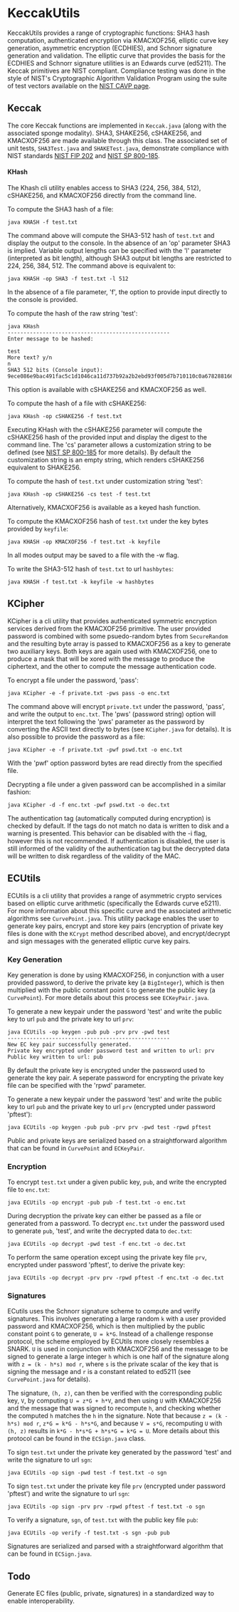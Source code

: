 # KeccakUtils

KeccakUtils provides a range of cryptographic functions: SHA3 hash computation, authenticated encryption via KMACXOF256, elliptic curve key generation, asymmetric encryption (ECDHIES), and Schnorr signature generation and validation. The elliptic curve that provides the basis for the ECDHIES and Schnorr signature utilities is an Edwards curve (ed5211). The Keccak primitives are NIST compliant. Compliance testing was done in the style of NIST's Cryptographic Algorithm Validation Program using the suite of test vectors available on the [NIST CAVP page](https://csrc.nist.gov/Projects/cryptographic-algorithm-validation-program/Secure-Hashing).

## Keccak
The core Keccak functions are implemented in ```Keccak.java``` (along with the associated sponge modality). SHA3, SHAKE256, cSHAKE256, and KMACXOF256 are made available through this class. The associated set of unit tests, ```SHA3Test.java``` and ```SHAKETest.java```, demonstrate compliance with NIST standards [NIST FIP 202](https://nvlpubs.nist.gov/nistpubs/FIPS/NIST.FIPS.202.pdf) and [NIST SP 800-185](https://nvlpubs.nist.gov/nistpubs/SpecialPublications/NIST.SP.800-185.pdf).

#### KHash
The Khash cli utility enables access to SHA3 (224, 256, 384, 512), cSHAKE256, and KMACXOF256 directly from the command line.

To compute the SHA3 hash of a file:

```aidl
java KHASH -f test.txt
```
The command above will compute the SHA3-512 hash of ```test.txt``` and display the output to the console. In the absence of an 'op' parameter SHA3 is implied. Variable output lengths can be specified with the 'l' parameter (interpreted as bit length), although SHA3 output bit lengths are restricted to 224, 256, 384, 512. The command above is equivalent to:

```aidl
java KHASH -op SHA3 -f test.txt -l 512
```

In the absence of a file parameter, 'f', the option to provide input directly to the console is provided. 

To compute the hash of the raw string 'test':
```aidl
java KHash  
---------------------------------------------------
Enter message to be hashed:

test
More text? y/n
n
SHA3 512 bits (Console input): 
9ece086e9bac491fac5c1d1046ca11d737b92a2b2ebd93f005d7b710110c0a678288166e7fbe796883a4f2e9b3ca9f484f521d0ce464345cc1aec96779149c14
``` 
This option is available with cSHAKE256 and KMACXOF256 as well.

To compute the hash of a file with cSHAKE256:
```aidl
java KHash -op cSHAKE256 -f test.txt 
```
Executing KHash with the cSHAKE256 parameter will compute the cSHAKE256 hash of the provided input and display the digest to the command line. The 'cs' parameter allows a customization string to be defined (see [NIST SP 800-185](https://nvlpubs.nist.gov/nistpubs/SpecialPublications/NIST.SP.800-185.pdf) for more details). By default the customization string is an empty string, which renders cSHAKE256 equivalent to SHAKE256.

To compute the hash of ```test.txt``` under customization string 'test':
```aidl
java KHash -op cSHAKE256 -cs test -f test.txt 
```

Alternatively, KMACXOF256 is available as a keyed hash function. 

To compute the KMACXOF256 hash of ```test.txt``` under the key bytes provided by ```keyfile```:
```aidl
java KHASH -op KMACXOF256 -f test.txt -k keyfile 
```

In all modes output may be saved to a file with the -w flag. 

To write the SHA3-512 hash of ```test.txt``` to url ```hashbytes```:
```aidl
java KHASH -f test.txt -k keyfile -w hashbytes
```

## KCipher
KCipher is a cli utility that provides authenticated symmetric encryption services derived from the KMACXOF256 primitive. The user provided password is combined with some psuedo-random bytes from ```SecureRandom``` and the resulting byte array is passed to KMACXOF256 as a key to generate two auxiliary keys. Both keys are again used with KMACXOF256, one to produce a mask that will be xored with the message to produce the ciphertext, and the other to compute the message authentication code. 

To encrypt a file under the password, 'pass':
```aidl
java KCipher -e -f private.txt -pws pass -o enc.txt 
```

The command above will encrypt ```private.txt``` under the password, 'pass', and write the output to ```enc.txt```. The 'pws' (password string) option will interpret the text following the 'pws' parameter as the password by converting the ASCII text directly to bytes (see ```KCipher.java``` for details). It is also possible to provide the password as a file:

```aidl
java KCipher -e -f private.txt -pwf pswd.txt -o enc.txt
```
With the 'pwf' option password bytes are read directly from the specified file. 

Decrypting a file under a given password can be accomplished in a similar fashion:
```aidl
java KCipher -d -f enc.txt -pwf pswd.txt -o dec.txt
```

The authentication tag (automatically computed during encryption) is checked by default. If the tags do not match no data is written to disk and a warning is presented. This behavior can be disabled with the -i flag, however this is not recommended. If authentication is disabled, the user is still informed of the validity of the authentication tag but the decrypted data will be written to disk regardless of the validity of the MAC.

## ECUtils
ECUtils is a cli utility that provides a range of asymmetric crypto services based on elliptic curve arithmetic (specifically the Edwards curve e5211). For more information about this specific curve and the associated arithmetic algorithms see ```CurvePoint.java```. This utility package enables the user to generate key pairs, encrypt and store key pairs (encryption of private key files is done with the ```KCrypt``` method described above), and encrypt/decrypt and sign messages with the generated elliptic curve key pairs.  

### Key Generation

Key generation is done by using KMACXOF256, in conjunction with a user provided password, to derive the private key (a ```BigInteger```), which is then multiplied with the public constant point ```G``` to generate the public key (a ```CurvePoint```). For more details about this process see ```ECKeyPair.java```. 

To generate a new keypair under the password 'test' and write the public key to url ```pub``` and the private key to url ```prv```:
```aidl
java ECUtils -op keygen -pub pub -prv prv -pwd test
---------------------------------------------------
New EC key pair successfully generated.
Private key encrypted under password test and written to url: prv
Public key written to url: pub
```
By default the private key is encrypted under the password used to generate the key pair. A seperate password for encrypting the private key file can be specified with the 'rpwd' parameter. 

To generate a new keypair under the password 'test' and write the public key to url ```pub``` and the private key to url ```prv``` (encrypted under password 'pftest'):
```aidl
java ECUtils -op keygen -pub pub -prv prv -pwd test -rpwd pftest
```
Public and private keys are serialized based on a straightforward algorithm that can be found in ```CurvePoint``` and ```ECKeyPair```. 

### Encryption

To encrypt ```test.txt``` under a given public key, ```pub```, and write the encrypted file to ```enc.txt```:
```aidl
java ECUtils -op encrypt -pub pub -f test.txt -o enc.txt
```
During decryption the private key can either be passed as a file or generated from a password.
To decrypt ```enc.txt``` under the password used to generate ```pub```, 'test', and write the decrypted data to ```dec.txt```:
```aidl
java ECUtils -op decrypt -pwd test -f enc.txt -o dec.txt
```
To perform the same operation except using the private key file ```prv```, encrypted under password 'pftest', to derive the private key:
```aidl
java ECUtils -op decrypt -prv prv -rpwd pftest -f enc.txt -o dec.txt
```

### Signatures
ECutils uses the Schnorr signature scheme to compute and verify signatures. This involves generating a large random ```k``` with a user provided password and KMACXOF256, which is then multiplied by the public constant point ```G``` to generate, ```U = k*G```. Instead of a challenge response protocol, the scheme employed by ECUtils more closely resembles a SNARK. ```U``` is used in conjunction with KMACXOF256 and the message to be signed to generate a large integer ```h``` which is one half of the signature along with ```z = (k - h*s) mod r```, where ```s``` is the private scalar of the key that is signing the message and ```r``` is a constant related to ed5211 (see ```CurvePoint.java``` for details). 

The signature, ```(h, z)```, can then be verified with the corresponding public key, ```V```, by computing ```U = z*G + h*V```, and then using ```U``` with KMACXOF256 and the message that was signed to recompute ```h```, and checking whether the computed ```h``` matches the ```h``` in the signature. Note that because ```z = (k - h*s) mod r```, ```z*G = k*G - h*s*G```, and because ```V = s*G```, recomputing ```U``` with ```(h, z)``` results in ```k*G - h*s*G + h*s*G = k*G = U```. More details about this protocol can be found in the ```ECSign.java``` class.

To sign ```test.txt``` under the private key generated by the password 'test' and write the signature to url ```sgn```:
```aidl
java ECUtils -op sign -pwd test -f test.txt -o sgn
``` 

To sign ```test.txt``` under the private key file ```prv``` (encrypted under password 'pftest') and write the signature to url ```sgn```:
```aidl
java ECUtils -op sign -prv prv -rpwd pftest -f test.txt -o sgn
```

To verify a signature, ```sgn```, of ```test.txt``` with the public key file ```pub```:
```aidl
java ECUtils -op verify -f test.txt -s sgn -pub pub
```

Signatures are serialized and parsed with a straightforward algorithm that can be found in ```ECSign.java```.

## Todo
Generate EC files (public, private, signatures) in a standardized way to enable interoperability.